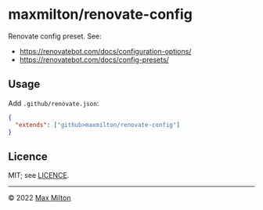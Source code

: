 # maxmilton/renovate-config

Renovate config preset. See:

- <https://renovatebot.com/docs/configuration-options/>
- <https://renovatebot.com/docs/config-presets/>

## Usage

Add `.github/renovate.json`:

```json
{
  "extends": ["github>maxmilton/renovate-config"]
}
```

## Licence

MIT; see [LICENCE](https://github.com/MaxMilton/renovate-config/blob/master/LICENCE).

-----

© 2022 [Max Milton](https://maxmilton.com)
